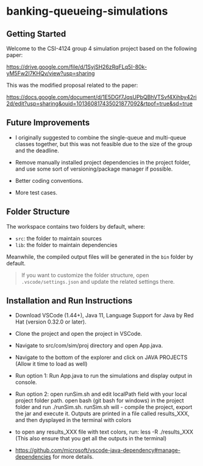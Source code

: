 # banking-queueing-simulations

## Getting Started

Welcome to the CSI-4124 group 4 simulation project based on the following paper:

https://drive.google.com/file/d/1SyjSH26zRqFLq5I-80k-yM5Fw2I7KHQv/view?usp=sharing

This was the modified proposal related to the paper:

https://docs.google.com/document/d/1E5DGf7JqsUPbQBhVTSvf4Xihby42ri2d/edit?usp=sharing&ouid=101360817435021877092&rtpof=true&sd=true

## Future Improvements

- I originally suggested to combine the single-queue and multi-queue classes together, but this was not feasible due to the size of the group and the deadline.

- Remove manually installed project dependencies in the project folder, and use some sort of versioning/package manager if possible.

- Better coding conventions.

- More test cases.

## Folder Structure

The workspace contains two folders by default, where:

- `src`: the folder to maintain sources
- `lib`: the folder to maintain dependencies

Meanwhile, the compiled output files will be generated in the `bin` folder by default.

> If you want to customize the folder structure, open `.vscode/settings.json` and update the related settings there.

## Installation and Run Instructions

- Download VSCode (1.44+), Java 11, Language Support for Java by Red Hat (version 0.32.0 or later).
- Clone the project and open the project in VSCode.
- Navigate to src/com/sim/proj directory and open App.java.
- Navigate to the bottom of the explorer and click on JAVA PROJECTS (Allow it time to load as well)
- Run option 1: Run App.java to run the simulations and display output in console.

- Run option 2: open runSim.sh and edit localPath field with your local project folder path. open bash (git bash for windows) in the project folder and run ./runSim.sh. runSim.sh will   - compile the project, export the jar and execute it. Outputs are printed in a file called results_XXX, and then dysplayed in the terminal with colors
- to open any results_XXX file with text colors, run: less -R ./results_XXX (This also ensure that you get all the outputs in the terminal)

- https://github.com/microsoft/vscode-java-dependency#manage-dependencies for more details.
